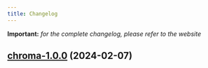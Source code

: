 ```yaml
---
title: Changelog
---
```


**Important:**
*for the complete changelog, please refer to the website*




## [chroma-1.0.0](https://github.com/truecharts/charts/compare/chroma-0.0.1...chroma-1.0.0) (2024-02-07)